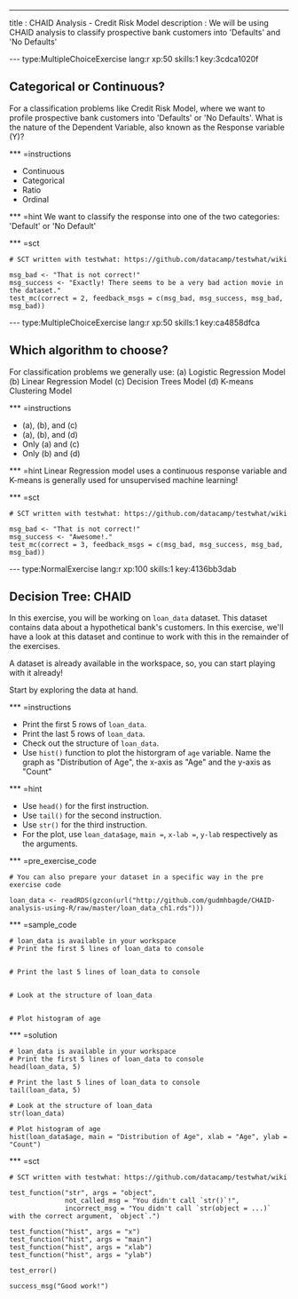 ---
title       : CHAID Analysis - Credit Risk Model
description : We will be using CHAID analysis to classify prospective bank customers into 'Defaults' and 'No Defaults'


--- type:MultipleChoiceExercise lang:r xp:50 skills:1 key:3cdca1020f
## Categorical or Continuous?

For a classification problems like Credit Risk Model, where we want to profile prospective bank customers into 'Defaults' or 'No Defaults'. What is the nature of the Dependent Variable, also known as the Response variable (Y)?

*** =instructions
- Continuous
- Categorical
- Ratio
- Ordinal

*** =hint
We want to classify the response into one of the two categories: 'Default' or 'No Default'

*** =sct
```{r}
# SCT written with testwhat: https://github.com/datacamp/testwhat/wiki

msg_bad <- "That is not correct!"
msg_success <- "Exactly! There seems to be a very bad action movie in the dataset."
test_mc(correct = 2, feedback_msgs = c(msg_bad, msg_success, msg_bad, msg_bad))
```

--- type:MultipleChoiceExercise lang:r xp:50 skills:1 key:ca4858dfca
## Which algorithm to choose?

For classification problems we generally use:
(a) Logistic Regression Model
(b) Linear Regression Model
(c) Decision Trees Model
(d) K-means Clustering Model

*** =instructions
- (a), (b), and (c)
- (a), (b), and (d)
- Only (a) and (c)
- Only (b) and (d)

*** =hint
Linear Regression model uses a continuous response variable and K-means is generally used for unsupervised machine learning!

*** =sct
```{r}
# SCT written with testwhat: https://github.com/datacamp/testwhat/wiki

msg_bad <- "That is not correct!"
msg_success <- "Awesome!."
test_mc(correct = 3, feedback_msgs = c(msg_bad, msg_success, msg_bad, msg_bad))
```

--- type:NormalExercise lang:r xp:100 skills:1 key:4136bb3dab
## Decision Tree: CHAID

In this exercise, you will be working on `loan_data` dataset. This dataset contains data about a hypothetical bank's customers. In this exercise, we'll have a look at this dataset and continue to work with this in the remainder of the exercises.

A dataset is already available in the workspace, so, you can start playing with it already!

Start by exploring the data at hand. 

*** =instructions
- Print the first 5 rows of `loan_data`.
- Print the last 5 rows of `loan_data`.
- Check out the structure of `loan_data`.
- Use `hist()` function to plot the historgram of `age` variable. Name the graph as "Distribution of Age", the x-axis as "Age" and the y-axis as "Count" 

*** =hint
- Use `head()` for the first instruction.
- Use `tail()` for the second instruction.
- Use `str()` for the third instruction.
- For the plot, use `loan_data$age`, `main =`, `x-lab =`, `y-lab` respectively as the arguments.

*** =pre_exercise_code
```{r}
# You can also prepare your dataset in a specific way in the pre exercise code

loan_data <- readRDS(gzcon(url("http://github.com/gudmhbagde/CHAID-analysis-using-R/raw/master/loan_data_ch1.rds")))

```

*** =sample_code
```{r}
# loan_data is available in your workspace
# Print the first 5 lines of loan_data to console


# Print the last 5 lines of loan_data to console


# Look at the structure of loan_data


# Plot histogram of age

```

*** =solution
```{r}
# loan_data is available in your workspace
# Print the first 5 lines of loan_data to console
head(loan_data, 5)

# Print the last 5 lines of loan_data to console
tail(loan_data, 5)

# Look at the structure of loan_data
str(loan_data)

# Plot histogram of age
hist(loan_data$age, main = "Distribution of Age", xlab = "Age", ylab = "Count")
```

*** =sct
```{r}
# SCT written with testwhat: https://github.com/datacamp/testwhat/wiki

test_function("str", args = "object",
              not_called_msg = "You didn't call `str()`!",
              incorrect_msg = "You didn't call `str(object = ...)` with the correct argument, `object`.")

test_function("hist", args = "x")
test_function("hist", args = "main")
test_function("hist", args = "xlab")
test_function("hist", args = "ylab")

test_error()

success_msg("Good work!")
```

